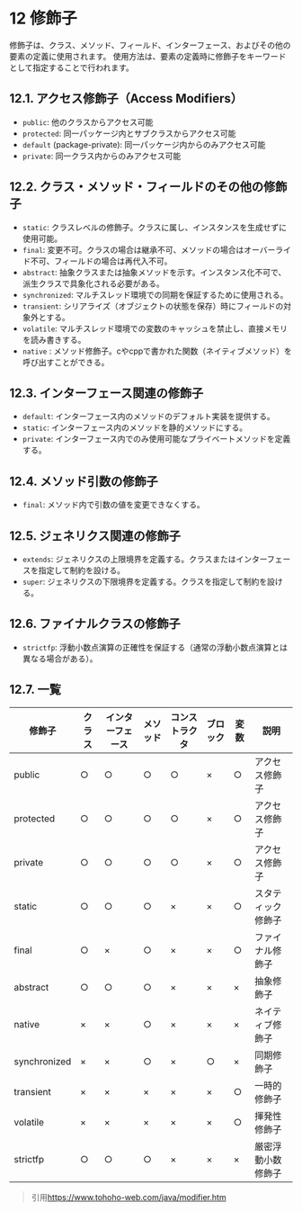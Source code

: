 # 12 修飾子

修飾子は、クラス、メソッド、フィールド、インターフェース、およびその他の要素の定義に使用されます。
使用方法は、要素の定義時に修飾子をキーワードとして指定することで行われます。

## 12.1. アクセス修飾子（Access Modifiers）

+ `public`: 他のクラスからアクセス可能
+ `protected`: 同一パッケージ内とサブクラスからアクセス可能
+ `default` (package-private): 同一パッケージ内からのみアクセス可能
+ `private`: 同一クラス内からのみアクセス可能

## 12.2. クラス・メソッド・フィールドのその他の修飾子

+ `static`: クラスレベルの修飾子。クラスに属し、インスタンスを生成せずに使用可能。
+ `final`: 変更不可。クラスの場合は継承不可、メソッドの場合はオーバーライド不可、フィールドの場合は再代入不可。
+ `abstract`: 抽象クラスまたは抽象メソッドを示す。インスタンス化不可で、派生クラスで具象化される必要がある。
+ `synchronized`: マルチスレッド環境での同期を保証するために使用される。
+ `transient`: シリアライズ（オブジェクトの状態を保存）時にフィールドの対象外とする。
+ `volatile`: マルチスレッド環境での変数のキャッシュを禁止し、直接メモリを読み書きする。
+ `native` : メソッド修飾子。cやcppで書かれた関数（ネイティブメソッド）を呼び出すことができる。

## 12.3. インターフェース関連の修飾子

+ `default`: インターフェース内のメソッドのデフォルト実装を提供する。
+ `static`: インターフェース内のメソッドを静的メソッドにする。
+ `private`: インターフェース内でのみ使用可能なプライベートメソッドを定義する。

## 12.4. メソッド引数の修飾子

+ `final`: メソッド内で引数の値を変更できなくする。

## 12.5. ジェネリクス関連の修飾子

+ `extends`: ジェネリクスの上限境界を定義する。クラスまたはインターフェースを指定して制約を設ける。
+ `super`: ジェネリクスの下限境界を定義する。クラスを指定して制約を設ける。

## 12.6. ファイナルクラスの修飾子

+ `strictfp`: 浮動小数点演算の正確性を保証する（通常の浮動小数点演算とは異なる場合がある）。

## 12.7. 一覧

|修飾子 | クラス| インターフェース | メソッド | コンストラクタ | ブロック | 変数 | 説明 | 
|---|---|---|---|---|---|---|---|
|public |○| ○| ○| ○| ×| ○| アクセス修飾子|
|protected |○| ○| ○| ○| ×| ○| アクセス修飾子|
|private |○| ○| ○| ○| ×| ○| アクセス修飾子|
|static |○| ○| ○| ×| ×| ○| スタティック修飾子|
|final |○| ×| ○| ×| ×| ○| ファイナル修飾子|
|abstract| ○| ○| ○| ×| ×| ×| 抽象修飾子|
|native |×| ×| ○| ×| ×| ×| ネイティブ修飾子|
|synchronized| ×| ×| ○| ×| ○| ×| 同期修飾子|
|transient |×| ×| ×| ×| ×| ○| 一時的修飾子|
|volatile| ×| ×| ×| ×| ×| ○| 揮発性修飾子|
|strictfp |○| ○| ○| ×| ×| ×| 厳密浮動小数修飾子|

>引用<https://www.tohoho-web.com/java/modifier.htm>
